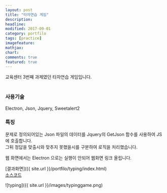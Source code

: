 ```yaml
---
layout: post
title: "타자연습 게임"
description:
headline:
modified: 2017-09-01
category: portfilo
tags: [practice]
imagefeature:
mathjax:
chart:
comments: true
featured: true
---
```


교육센터 3번째 과제였던 타자연습 게임입니다.<br><br>

<h3>사용기술</h3>
Electron, Json, Jquery, Sweetalert2<br>

<h3>특징</h3>
문제로 정의되어있는 Json 파일의 데이터를 Jquery의 GetJson 함수를 사용하여 JS에 호출합니다.<br>
그뒤 정답을 맞출시와 맞추지 못했을시를 구분하여 로직을 처리했습니다.<br>

웹 화면에서는 Electron 으로는 실행이 안되어 웹화면 링크 올립니다.<br>

[결과화면]({{ site.url }}/portfilo/typing/index.html)<br>
[소스코드](https://github.com/k0102575/k0102575.github.io/blob/master/portfilo/typing/index.html)<br>



![typing]({{ site.url }}/images/typinggame.png)
